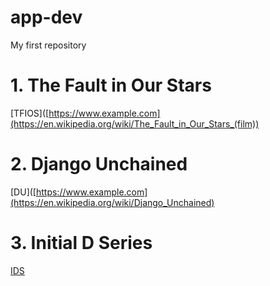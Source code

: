 # app-dev
My first repository

# 1. The Fault in Our Stars
[TFIOS]([https://www.example.com](https://en.wikipedia.org/wiki/The_Fault_in_Our_Stars_(film))

# 2. Django Unchained
[DU]([https://www.example.com](https://en.wikipedia.org/wiki/Django_Unchained)

# 3. Initial D Series
[IDS](https://en.wikipedia.org/wiki/Initial_D)
